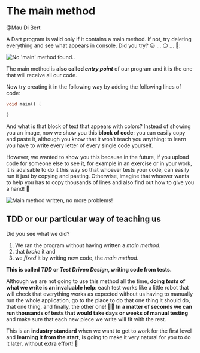 # The main method

@Mau Di Bert

A Dart program is valid only if it contains a main method. If not, try deleting everything and see what appears in console. Did you try? 😒 ... 😏 ... 🧐:

![No 'main' method found.](https://raw.githubusercontent.com/themonkslab/courses/main/dart/2.Dart_b%C3%A1sico/2.1_metodo_main_no_encontrado.png).

The main method is __also called _entry point___  of our program and it is the one that will receive all our code.

Now try creating it in the following way by adding the following lines of code:

```dart
void main() {

}
```

And what is that block of text that appears with colors? Instead of showing you an image, now we show you this __block of code__: you can easily copy and paste it, although you know that it won't teach you anything: to learn you have to write every letter of every single code yourself.

However, we wanted to show you this because in the future, if you upload code for someone else to see it, for example in an exercise or in your work, it is advisable to do it this way so that whoever tests your code, can easily run it just by copying and pasting. Otherwise, imagine that whoever wants to help you has to copy thousands of lines and also find out how to give you a hand! 🤣

![Main method written, no more problems!](https://raw.githubusercontent.com/themonkslab/courses/main/dart/2.Dart_b%C3%A1sico/2.2_main_sin_problemas.png)

## TDD or our particular way of teaching us

Did you see what we did?

1. We ran the program without having written a _main method_.
2. that _broke_ it and
3. we _fixed_ it by writing new code, the _main method_.

__This is called _TDD_ or _Test Driven Design_, writing code from tests.__

Although we are not going to use this method all the time, __doing _tests_ of what we write is an invaluable help__: each test works like a little robot that will check that everything works as expected without us having to manually run the whole application, go to the place to do that one thing it should do, that one thing, and finally, the other one! 🕺🏻 __In a matter of seconds we can run thousands of tests that would take days or weeks of manual testing__ and make sure that each new piece we write will fit with the rest.

This is an __industry standard__ when we want to get to work for the first level and __learning it from the start__, is going to make it very natural for you to do it later, without extra effort! 💪
